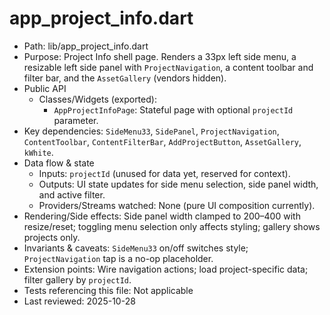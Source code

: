 # app_project_info.dart

- Path: lib/app_project_info.dart
- Purpose: Project Info shell page. Renders a 33px left side menu, a resizable left side panel with `ProjectNavigation`, a content toolbar and filter bar, and the `AssetGallery` (vendors hidden).
- Public API
  - Classes/Widgets (exported):
    - `AppProjectInfoPage`: Stateful page with optional `projectId` parameter.
- Key dependencies: `SideMenu33`, `SidePanel`, `ProjectNavigation`, `ContentToolbar`, `ContentFilterBar`, `AddProjectButton`, `AssetGallery`, `kWhite`.
- Data flow & state
  - Inputs: `projectId` (unused for data yet, reserved for context).
  - Outputs: UI state updates for side menu selection, side panel width, and active filter.
  - Providers/Streams watched: None (pure UI composition currently).
- Rendering/Side effects: Side panel width clamped to 200–400 with resize/reset; toggling menu selection only affects styling; gallery shows projects only.
- Invariants & caveats: `SideMenu33` on/off switches style; `ProjectNavigation` tap is a no-op placeholder.
- Extension points: Wire navigation actions; load project-specific data; filter gallery by `projectId`.
- Tests referencing this file: Not applicable
- Last reviewed: 2025-10-28
